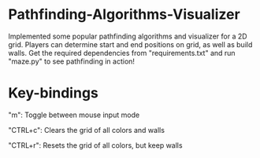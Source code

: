 # Pathfinding-Algorithms-Visualizer
Implemented some popular pathfinding algorithms and visualizer for a 2D grid. 
Players can determine start and end positions on grid, as well as build walls.
Get the required dependencies from "requirements.txt" and run "maze.py" to see pathfinding in action!

# Key-bindings
"m": Toggle between mouse input mode

"CTRL+c": Clears the grid of all colors and walls

"CTRL+r": Resets the grid of all colors, but keep walls
